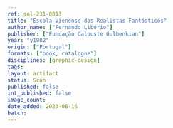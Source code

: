 ```yaml
---
ref: sol-231-0013
title: "Escola Vienense dos Realistas Fantásticos"
author_name: ["Fernando Libório"]
publisher: ["Fundação Calouste Gulbenkian"]
year: "y1982"
origin: ["Portugal"]
formats: ["book, catalogue"]
disciplines: [graphic-design]
tags:
layout: artifact
status: Scan
published: false
int_published: false
image_count:
date_added: 2023-06-16
batch:
---
```

